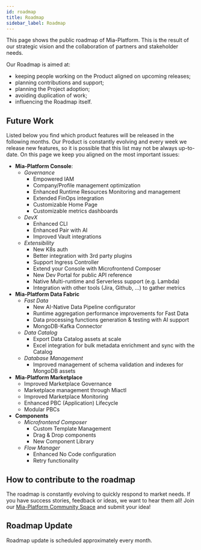 ```yaml
---
id: roadmap
title: Roadmap
sidebar_label: Roadmap
---
```


This page shows the public roadmap of Mia-Platform. This is the result of our strategic vision and the collaboration of partners and stakeholder needs.

Our Roadmap is aimed at:

- keeping people working on the Product aligned on upcoming releases;
- planning contributions and support;
- planning the Project adoption;
- avoiding duplication of work;
- influencing the Roadmap itself.

## Future Work

Listed below you find which product features will be released in the following months.
Our Product is constantly evolving and every week we release new features, so it is possible that this list may not be always up-to-date.
On this page we keep you aligned on the most important issues:

- **Mia-Platform Console**:
  - _Governance_  
    - Empowered IAM
    - Company/Profile management optimization
    - Enhanced Runtime Resources Monitoring and management
    - Extended FinOps integration
    - Customizable Home Page
    - Customizable metrics dashboards
  - _DevX_
    - Enhanced CLI
    - Enhanced Pair with AI
    - Improved Vault integrations
  - _Extensibility_
    - New K8s auth
    - Better integration with 3rd party plugins
    - Support Ingress Controller
    - Extend your Console with Microfrontend Composer
    - New Dev Portal for public API reference
    - Native Multi-runtime and Serverless support (e.g. Lambda)
    - Integration with other tools (Jira, Github, ...) to gather metrics
- **Mia-Platform Data Fabric**
  - _Fast Data_
    - New AI-Native Data Pipeline configurator
    - Runtime aggregation performance improvements for Fast Data
    - Data processing functions generation & testing with AI support
    - MongoDB-Kafka Connector
  - _Data Catalog_
    - Export Data Catalog assets at scale
    - Excel integration for bulk metadata enrichment and sync with the Catalog
  - _Database Management_
    - Improved management of schema validation and indexes for MongoDB assets
- **Mia-Platform Marketplace**
  - Improved Marketplace Governance
  - Marketplace management through Miactl
  - Improved Marketplace Monitoring
  - Enhanced PBC (Application) Lifecycle
  - Modular PBCs
- **Components**
  - _Microfrontend Composer_
    - Custom Template Management
    - Drag & Drop components
    - New Component Library
  - _Flow Manager_
    - Enhanced No Code configuration
    - Retry functionality

## How to contribute to the roadmap

The roadmap is constantly evolving to quickly respond to market needs.
If you have success stories, feedback or ideas, we want to hear them all!
Join our [Mia-Platform Community Space](https://github.com/mia-platform/community/discussions) and submit your idea!

## Roadmap Update

Roadmap update is scheduled approximately every month.
